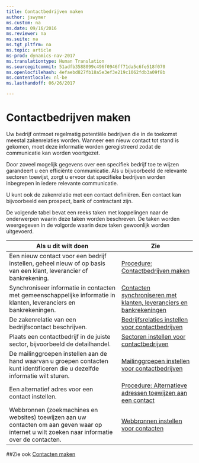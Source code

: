 ```yaml
---
title: Contactbedrijven maken
author: jswymer
ms.custom: na
ms.date: 09/16/2016
ms.reviewer: na
ms.suite: na
ms.tgt_pltfrm: na
ms.topic: article
ms-prod: dynamics-nav-2017
ms.translationtype: Human Translation
ms.sourcegitcommit: 51adfb3588099c496f0946ff71da5c6fe518f070
ms.openlocfilehash: 4efaebd827fb18a5e3ef3e219c1062fdb3a09f8b
ms.contentlocale: nl-be
ms.lasthandoff: 06/26/2017

---
```

# <a name="create-contact-companies"></a>Contactbedrijven maken
Uw bedrijf ontmoet regelmatig potentiële bedrijven die in de toekomst meestal zakenrelaties worden. Wanneer een nieuw contact tot stand is gekomen, moet deze informatie worden geregistreerd zodat de communicatie kan worden voortgezet.

Door zoveel mogelijk gegevens over een specifiek bedrijf toe te wijzen garandeert u een efficiënte communicatie. Als u bijvoorbeeld de relevante sectoren toewijst, zorgt u ervoor dat specifieke bedrijven worden inbegrepen in iedere relevante communicatie.

U kunt ook de zakenrelatie met een contact definiëren. Een contact kan bijvoorbeeld een prospect, bank of contractant zijn.

De volgende tabel bevat een reeks taken met koppelingen naar de onderwerpen waarin deze taken worden beschreven. De taken worden weergegeven in de volgorde waarin deze taken gewoonlijk worden uitgevoerd.

|Als u dit wilt doen |Zie |
|---|----|
|Een nieuw contact voor een bedrijf instellen, geheel nieuw of op basis van een klant, leverancier of bankrekening.|[Procedure: Contactbedrijven maken](marketing-how-create-contact-companies.md)|
|Synchroniseer informatie in contacten met gemeenschappelijke informatie in klanten, leveranciers en bankrekeningen.|[Contacten synchroniseren met klanten, leveranciers en bankrekeningen](marketing-synchronize-contacts-customers-vendors-bank-accounts.md)|
|De zakenrelatie van een bedrijfscontact beschrijven.|[Bedrijfsrelaties instellen voor contactbedrijven](marketing-business-relations.md)|
|Plaats een contactbedrijf in de juiste sector, bijvoorbeeld de detailhandel.|[Sectoren instellen voor contactbedrijven](marketing-industry-groups.md)|
|De mailinggroepen instellen aan de hand waarvan u groepen contacten kunt identificeren die u dezelfde informatie wilt sturen.|[Mailinggroepen instellen voor contactbedrijven](marketing-mailing-groups.md)|
|Een alternatief adres voor een contact instellen.|[Procedure: Alternatieve adressen toewijzen aan een contact](marketing-how-assign-alternative-address.md)|
|Webbronnen (zoekmachines en websites) toewijzen aan uw contacten om aan geven waar op internet u wilt zoeken naar informatie over de contacten.|[Webbronnen instellen voor contacten](marketing-web-sources.md)|

##<a name="see-also"></a>Zie ook
[Contacten maken](marketing-create-contact-persons.md)

